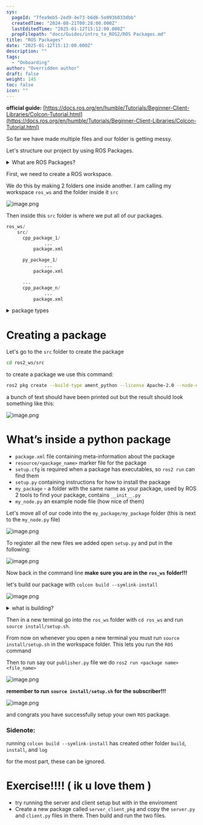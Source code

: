 ```yaml
---
sys:
  pageId: "7fea9eb5-2ed9-4e73-b6d6-5e093b833dbb"
  createdTime: "2024-08-21T00:28:00.000Z"
  lastEditedTime: "2025-01-12T15:12:00.000Z"
  propFilepath: "docs/Guides/intro_to_ROS2/ROS Packages.md"
title: "ROS Packages"
date: "2025-01-12T15:12:00.000Z"
description: ""
tags:
  - "Onboarding"
author: "Overridden author"
draft: false
weight: 145
toc: false
icon: ""
---
```


**official guide:** [https://docs.ros.org/en/humble/Tutorials/Beginner-Client-Libraries/Colcon-Tutorial.html](https://docs.ros.org/en/humble/Tutorials/Beginner-Client-Libraries/Colcon-Tutorial.html)

So far we have made multiple files and our folder is getting messy.

Let's structure our project by using ROS Packages.

<details>

<summary>What are ROS Packages?</summary>

ROS Packages are, as the name implies, packages of code that are highly sharable between ROS developers.

They consist of a folder, `package.xml` file, and source code

```python
      cpp_package_1/
		      ... imagine much code files here ..
          package.xml
```

</details>

First, we need to create a ROS workspace.

We do this by making 2 folders one inside another. I am calling my workspace `ros_ws` and the folder inside it `src`

![image.png](https://prod-files-secure.s3.us-west-2.amazonaws.com/d518164a-d88e-44d1-a4ee-3adb3bd8bce0/70706947-fd18-4537-a67b-e12946812d31/image.png?X-Amz-Algorithm=AWS4-HMAC-SHA256&X-Amz-Content-Sha256=UNSIGNED-PAYLOAD&X-Amz-Credential=ASIAZI2LB466X2NSVQQM%2F20250408%2Fus-west-2%2Fs3%2Faws4_request&X-Amz-Date=20250408T210755Z&X-Amz-Expires=3600&X-Amz-Security-Token=IQoJb3JpZ2luX2VjEAUaCXVzLXdlc3QtMiJHMEUCIQD2WZhGxRVgOVPoUksohnrQdExKPDWKQXX2NClSoj%2F21wIgbSO7%2BDQOuL509F09HRjhadCouO4wq1A7bv5fn0ArpCoq%2FwMIfhAAGgw2Mzc0MjMxODM4MDUiDMJgHg4dsEjeCcqfHCrcA5woUBJheuZWbJ7Ve%2BH339RpKyj8XJUFZpt4%2FDSvbtod5LKZ2WuXia9K%2BI4xTKDXrh3RWyYbZwvtIIFTfS2CQTf2PMLRTeUnXKIUCpuubgXbq0PGO7tVnYeJr%2Fxk6EoRlQNshoi8Ls726TuEHaIkcOSGqfOTCaXFb9UyB%2FuoHjD%2F0kuRzOPfOWL%2B76mQVIzUrckJTlBKsHynNksqbr7a%2BmEsmLjnYBLFEbhytJ%2FxKc0NhRYOhxgVZx8iLyzdBSyct%2FEOQWC5JD9YHbf3qo6BwDtOyj3AZyFkxX7oYdZ4AREL82dPrzogQXgfDZs89%2BFhDXMkWExlxEREJ8On%2B4O%2Flaz6tJaP2cJcDCixPbgPl8ngDh5szXamc8YZ%2BQNIyX68kEIixmSjBtf1ZSNPELKgzbSFJ%2Brp%2B2PGe1yncZ3rsJsYGUda3A7LpeAzrhQmz0%2BBTXvroPS4aRgCiy8aK%2B1b7WqZBp48rf%2Bdmt6ncHj2wBZOC0pQOyplD8EZ17WF%2F3N8lK%2B72AjWrP7FoH379kj45wqSd6Fd7UaTjMtuaYQIz%2FhH8oSS%2FOQnsyAZxitALd%2FN41FsX%2BwbW9xvXQq7lfM8WKTT6OjgQmqvKD4s3XNvspZTJ3cC5p%2B9efffvxBSMJyL1r8GOqUBDxHzWO2mfSJLkhHeMKl7%2BI9gzWoz0kJIbY8hfhfhYTiW6l58R%2FzxkA511%2Bqo3FV%2Fi8eDxqxTBxSCk0vYijPaQ%2Byhfob0JOTTIaRIvc%2BMcWEJtfGgH2O0zzSlRR0XyCH3kv8lT%2BpG%2FqCRaP8a7V1yDeUdIQnIfAahVo%2BZyOZb0a9yf7sKzvjMMJ5Xw%2F6K%2FJybW89jNnfjzQPh9NA%2FRoTs0684ZssI&X-Amz-Signature=2fd200108074a753e53b15189b6e36467b468c994c0596f1d99acc8d3f02e969&X-Amz-SignedHeaders=host&x-id=GetObject)

Then inside this `src` folder is where we put all of our packages.

```python
ros_ws/
    src/
      cpp_package_1/
		      ...
          package.xml

      py_package_1/
		      ...
          package.xml

      ...
      cpp_package_n/
		      ...
          package.xml

```

<details>

<summary>package types</summary>

packages can be either `C++` or python.

the intern file structure is different for each but for this guide we will stick to creating python packages

</details>

# Creating a package

Let's go to the `src` folder to create the package

```bash
cd ros2_ws/src
```

to create a package we use this command:

```bash
ros2 pkg create --build-type ament_python --license Apache-2.0 --node-name my_node my_package
```

a bunch of text should have been printed out but the result should look something like this:

![image.png](https://prod-files-secure.s3.us-west-2.amazonaws.com/d518164a-d88e-44d1-a4ee-3adb3bd8bce0/e6cf1e3f-8512-4a3e-b131-079f800bf3e8/image.png?X-Amz-Algorithm=AWS4-HMAC-SHA256&X-Amz-Content-Sha256=UNSIGNED-PAYLOAD&X-Amz-Credential=ASIAZI2LB466X2NSVQQM%2F20250408%2Fus-west-2%2Fs3%2Faws4_request&X-Amz-Date=20250408T210755Z&X-Amz-Expires=3600&X-Amz-Security-Token=IQoJb3JpZ2luX2VjEAUaCXVzLXdlc3QtMiJHMEUCIQD2WZhGxRVgOVPoUksohnrQdExKPDWKQXX2NClSoj%2F21wIgbSO7%2BDQOuL509F09HRjhadCouO4wq1A7bv5fn0ArpCoq%2FwMIfhAAGgw2Mzc0MjMxODM4MDUiDMJgHg4dsEjeCcqfHCrcA5woUBJheuZWbJ7Ve%2BH339RpKyj8XJUFZpt4%2FDSvbtod5LKZ2WuXia9K%2BI4xTKDXrh3RWyYbZwvtIIFTfS2CQTf2PMLRTeUnXKIUCpuubgXbq0PGO7tVnYeJr%2Fxk6EoRlQNshoi8Ls726TuEHaIkcOSGqfOTCaXFb9UyB%2FuoHjD%2F0kuRzOPfOWL%2B76mQVIzUrckJTlBKsHynNksqbr7a%2BmEsmLjnYBLFEbhytJ%2FxKc0NhRYOhxgVZx8iLyzdBSyct%2FEOQWC5JD9YHbf3qo6BwDtOyj3AZyFkxX7oYdZ4AREL82dPrzogQXgfDZs89%2BFhDXMkWExlxEREJ8On%2B4O%2Flaz6tJaP2cJcDCixPbgPl8ngDh5szXamc8YZ%2BQNIyX68kEIixmSjBtf1ZSNPELKgzbSFJ%2Brp%2B2PGe1yncZ3rsJsYGUda3A7LpeAzrhQmz0%2BBTXvroPS4aRgCiy8aK%2B1b7WqZBp48rf%2Bdmt6ncHj2wBZOC0pQOyplD8EZ17WF%2F3N8lK%2B72AjWrP7FoH379kj45wqSd6Fd7UaTjMtuaYQIz%2FhH8oSS%2FOQnsyAZxitALd%2FN41FsX%2BwbW9xvXQq7lfM8WKTT6OjgQmqvKD4s3XNvspZTJ3cC5p%2B9efffvxBSMJyL1r8GOqUBDxHzWO2mfSJLkhHeMKl7%2BI9gzWoz0kJIbY8hfhfhYTiW6l58R%2FzxkA511%2Bqo3FV%2Fi8eDxqxTBxSCk0vYijPaQ%2Byhfob0JOTTIaRIvc%2BMcWEJtfGgH2O0zzSlRR0XyCH3kv8lT%2BpG%2FqCRaP8a7V1yDeUdIQnIfAahVo%2BZyOZb0a9yf7sKzvjMMJ5Xw%2F6K%2FJybW89jNnfjzQPh9NA%2FRoTs0684ZssI&X-Amz-Signature=bf2d853cc842cc3b11dffd1618aff53d8e0347422a2bfdcdd927ca001929f429&X-Amz-SignedHeaders=host&x-id=GetObject)

# What’s inside a python package

- `package.xml` file containing meta-information about the package
- `resource/<package_name>` marker file for the package
- `setup.cfg` is required when a package has executables, so `ros2 run` can find them
- `setup.py` containing instructions for how to install the package
- `my_package` - a folder with the same name as your package, used by ROS 2 tools to find your package, contains `__init__.py`
- `my_node.py` an example node file (how nice of them)

Let's move all of our code into the `my_package/my_package` folder (this is next to the `my_node.py` file)

![image.png](https://prod-files-secure.s3.us-west-2.amazonaws.com/d518164a-d88e-44d1-a4ee-3adb3bd8bce0/9ce58f11-0da9-4d3e-b86d-506a9685d378/image.png?X-Amz-Algorithm=AWS4-HMAC-SHA256&X-Amz-Content-Sha256=UNSIGNED-PAYLOAD&X-Amz-Credential=ASIAZI2LB466X2NSVQQM%2F20250408%2Fus-west-2%2Fs3%2Faws4_request&X-Amz-Date=20250408T210755Z&X-Amz-Expires=3600&X-Amz-Security-Token=IQoJb3JpZ2luX2VjEAUaCXVzLXdlc3QtMiJHMEUCIQD2WZhGxRVgOVPoUksohnrQdExKPDWKQXX2NClSoj%2F21wIgbSO7%2BDQOuL509F09HRjhadCouO4wq1A7bv5fn0ArpCoq%2FwMIfhAAGgw2Mzc0MjMxODM4MDUiDMJgHg4dsEjeCcqfHCrcA5woUBJheuZWbJ7Ve%2BH339RpKyj8XJUFZpt4%2FDSvbtod5LKZ2WuXia9K%2BI4xTKDXrh3RWyYbZwvtIIFTfS2CQTf2PMLRTeUnXKIUCpuubgXbq0PGO7tVnYeJr%2Fxk6EoRlQNshoi8Ls726TuEHaIkcOSGqfOTCaXFb9UyB%2FuoHjD%2F0kuRzOPfOWL%2B76mQVIzUrckJTlBKsHynNksqbr7a%2BmEsmLjnYBLFEbhytJ%2FxKc0NhRYOhxgVZx8iLyzdBSyct%2FEOQWC5JD9YHbf3qo6BwDtOyj3AZyFkxX7oYdZ4AREL82dPrzogQXgfDZs89%2BFhDXMkWExlxEREJ8On%2B4O%2Flaz6tJaP2cJcDCixPbgPl8ngDh5szXamc8YZ%2BQNIyX68kEIixmSjBtf1ZSNPELKgzbSFJ%2Brp%2B2PGe1yncZ3rsJsYGUda3A7LpeAzrhQmz0%2BBTXvroPS4aRgCiy8aK%2B1b7WqZBp48rf%2Bdmt6ncHj2wBZOC0pQOyplD8EZ17WF%2F3N8lK%2B72AjWrP7FoH379kj45wqSd6Fd7UaTjMtuaYQIz%2FhH8oSS%2FOQnsyAZxitALd%2FN41FsX%2BwbW9xvXQq7lfM8WKTT6OjgQmqvKD4s3XNvspZTJ3cC5p%2B9efffvxBSMJyL1r8GOqUBDxHzWO2mfSJLkhHeMKl7%2BI9gzWoz0kJIbY8hfhfhYTiW6l58R%2FzxkA511%2Bqo3FV%2Fi8eDxqxTBxSCk0vYijPaQ%2Byhfob0JOTTIaRIvc%2BMcWEJtfGgH2O0zzSlRR0XyCH3kv8lT%2BpG%2FqCRaP8a7V1yDeUdIQnIfAahVo%2BZyOZb0a9yf7sKzvjMMJ5Xw%2F6K%2FJybW89jNnfjzQPh9NA%2FRoTs0684ZssI&X-Amz-Signature=c3a29ef58967af0daea30de35af8619e28dd8bc5e3349cfef9d5ce24379cc058&X-Amz-SignedHeaders=host&x-id=GetObject)

To register all the new files we added open `setup.py` and put in the following:

![image.png](https://prod-files-secure.s3.us-west-2.amazonaws.com/d518164a-d88e-44d1-a4ee-3adb3bd8bce0/1cd7c262-4cae-4496-9d75-c178537d24a2/image.png?X-Amz-Algorithm=AWS4-HMAC-SHA256&X-Amz-Content-Sha256=UNSIGNED-PAYLOAD&X-Amz-Credential=ASIAZI2LB466X2NSVQQM%2F20250408%2Fus-west-2%2Fs3%2Faws4_request&X-Amz-Date=20250408T210755Z&X-Amz-Expires=3600&X-Amz-Security-Token=IQoJb3JpZ2luX2VjEAUaCXVzLXdlc3QtMiJHMEUCIQD2WZhGxRVgOVPoUksohnrQdExKPDWKQXX2NClSoj%2F21wIgbSO7%2BDQOuL509F09HRjhadCouO4wq1A7bv5fn0ArpCoq%2FwMIfhAAGgw2Mzc0MjMxODM4MDUiDMJgHg4dsEjeCcqfHCrcA5woUBJheuZWbJ7Ve%2BH339RpKyj8XJUFZpt4%2FDSvbtod5LKZ2WuXia9K%2BI4xTKDXrh3RWyYbZwvtIIFTfS2CQTf2PMLRTeUnXKIUCpuubgXbq0PGO7tVnYeJr%2Fxk6EoRlQNshoi8Ls726TuEHaIkcOSGqfOTCaXFb9UyB%2FuoHjD%2F0kuRzOPfOWL%2B76mQVIzUrckJTlBKsHynNksqbr7a%2BmEsmLjnYBLFEbhytJ%2FxKc0NhRYOhxgVZx8iLyzdBSyct%2FEOQWC5JD9YHbf3qo6BwDtOyj3AZyFkxX7oYdZ4AREL82dPrzogQXgfDZs89%2BFhDXMkWExlxEREJ8On%2B4O%2Flaz6tJaP2cJcDCixPbgPl8ngDh5szXamc8YZ%2BQNIyX68kEIixmSjBtf1ZSNPELKgzbSFJ%2Brp%2B2PGe1yncZ3rsJsYGUda3A7LpeAzrhQmz0%2BBTXvroPS4aRgCiy8aK%2B1b7WqZBp48rf%2Bdmt6ncHj2wBZOC0pQOyplD8EZ17WF%2F3N8lK%2B72AjWrP7FoH379kj45wqSd6Fd7UaTjMtuaYQIz%2FhH8oSS%2FOQnsyAZxitALd%2FN41FsX%2BwbW9xvXQq7lfM8WKTT6OjgQmqvKD4s3XNvspZTJ3cC5p%2B9efffvxBSMJyL1r8GOqUBDxHzWO2mfSJLkhHeMKl7%2BI9gzWoz0kJIbY8hfhfhYTiW6l58R%2FzxkA511%2Bqo3FV%2Fi8eDxqxTBxSCk0vYijPaQ%2Byhfob0JOTTIaRIvc%2BMcWEJtfGgH2O0zzSlRR0XyCH3kv8lT%2BpG%2FqCRaP8a7V1yDeUdIQnIfAahVo%2BZyOZb0a9yf7sKzvjMMJ5Xw%2F6K%2FJybW89jNnfjzQPh9NA%2FRoTs0684ZssI&X-Amz-Signature=058b0d1e9fb8e21e5458cb0728fe3b7edfe4f7bdd24240c61b41707632048727&X-Amz-SignedHeaders=host&x-id=GetObject)

Now back in the command line **make sure you are in the** **`ros_ws`** **folder!!!**

let's build our package with `colcon build --symlink-install`

![image.png](https://prod-files-secure.s3.us-west-2.amazonaws.com/d518164a-d88e-44d1-a4ee-3adb3bd8bce0/2f2a0d27-b173-48fd-b189-5f5c0ce65619/image.png?X-Amz-Algorithm=AWS4-HMAC-SHA256&X-Amz-Content-Sha256=UNSIGNED-PAYLOAD&X-Amz-Credential=ASIAZI2LB466X2NSVQQM%2F20250408%2Fus-west-2%2Fs3%2Faws4_request&X-Amz-Date=20250408T210755Z&X-Amz-Expires=3600&X-Amz-Security-Token=IQoJb3JpZ2luX2VjEAUaCXVzLXdlc3QtMiJHMEUCIQD2WZhGxRVgOVPoUksohnrQdExKPDWKQXX2NClSoj%2F21wIgbSO7%2BDQOuL509F09HRjhadCouO4wq1A7bv5fn0ArpCoq%2FwMIfhAAGgw2Mzc0MjMxODM4MDUiDMJgHg4dsEjeCcqfHCrcA5woUBJheuZWbJ7Ve%2BH339RpKyj8XJUFZpt4%2FDSvbtod5LKZ2WuXia9K%2BI4xTKDXrh3RWyYbZwvtIIFTfS2CQTf2PMLRTeUnXKIUCpuubgXbq0PGO7tVnYeJr%2Fxk6EoRlQNshoi8Ls726TuEHaIkcOSGqfOTCaXFb9UyB%2FuoHjD%2F0kuRzOPfOWL%2B76mQVIzUrckJTlBKsHynNksqbr7a%2BmEsmLjnYBLFEbhytJ%2FxKc0NhRYOhxgVZx8iLyzdBSyct%2FEOQWC5JD9YHbf3qo6BwDtOyj3AZyFkxX7oYdZ4AREL82dPrzogQXgfDZs89%2BFhDXMkWExlxEREJ8On%2B4O%2Flaz6tJaP2cJcDCixPbgPl8ngDh5szXamc8YZ%2BQNIyX68kEIixmSjBtf1ZSNPELKgzbSFJ%2Brp%2B2PGe1yncZ3rsJsYGUda3A7LpeAzrhQmz0%2BBTXvroPS4aRgCiy8aK%2B1b7WqZBp48rf%2Bdmt6ncHj2wBZOC0pQOyplD8EZ17WF%2F3N8lK%2B72AjWrP7FoH379kj45wqSd6Fd7UaTjMtuaYQIz%2FhH8oSS%2FOQnsyAZxitALd%2FN41FsX%2BwbW9xvXQq7lfM8WKTT6OjgQmqvKD4s3XNvspZTJ3cC5p%2B9efffvxBSMJyL1r8GOqUBDxHzWO2mfSJLkhHeMKl7%2BI9gzWoz0kJIbY8hfhfhYTiW6l58R%2FzxkA511%2Bqo3FV%2Fi8eDxqxTBxSCk0vYijPaQ%2Byhfob0JOTTIaRIvc%2BMcWEJtfGgH2O0zzSlRR0XyCH3kv8lT%2BpG%2FqCRaP8a7V1yDeUdIQnIfAahVo%2BZyOZb0a9yf7sKzvjMMJ5Xw%2F6K%2FJybW89jNnfjzQPh9NA%2FRoTs0684ZssI&X-Amz-Signature=5ea2a9b045c2cb66828f25988d3efc6a73a63fb0ca9e220e0db61f04fad5d2cc&X-Amz-SignedHeaders=host&x-id=GetObject)

<details>

<summary>what is building?</summary>

if you are a CS major at Rose-Hulman you will learn the answer to this in CSSE132

but TLDR; is it combines all the code files into one program that can be run easily 

</details>

Then in a new terminal go into the `ros_ws` folder with `cd ros_ws` and run `source install/setup.sh`. 

From now on whenever you open a new terminal you must run `source install/setup.sh` in the workspace folder. This lets you run the `ROS` command

Then to run say our `publisher.py` file we do `ros2 run <package name> <file_name>`

![image.png](https://prod-files-secure.s3.us-west-2.amazonaws.com/d518164a-d88e-44d1-a4ee-3adb3bd8bce0/4f4b1219-3a44-4632-aa0a-ce3471699f59/image.png?X-Amz-Algorithm=AWS4-HMAC-SHA256&X-Amz-Content-Sha256=UNSIGNED-PAYLOAD&X-Amz-Credential=ASIAZI2LB466X2NSVQQM%2F20250408%2Fus-west-2%2Fs3%2Faws4_request&X-Amz-Date=20250408T210755Z&X-Amz-Expires=3600&X-Amz-Security-Token=IQoJb3JpZ2luX2VjEAUaCXVzLXdlc3QtMiJHMEUCIQD2WZhGxRVgOVPoUksohnrQdExKPDWKQXX2NClSoj%2F21wIgbSO7%2BDQOuL509F09HRjhadCouO4wq1A7bv5fn0ArpCoq%2FwMIfhAAGgw2Mzc0MjMxODM4MDUiDMJgHg4dsEjeCcqfHCrcA5woUBJheuZWbJ7Ve%2BH339RpKyj8XJUFZpt4%2FDSvbtod5LKZ2WuXia9K%2BI4xTKDXrh3RWyYbZwvtIIFTfS2CQTf2PMLRTeUnXKIUCpuubgXbq0PGO7tVnYeJr%2Fxk6EoRlQNshoi8Ls726TuEHaIkcOSGqfOTCaXFb9UyB%2FuoHjD%2F0kuRzOPfOWL%2B76mQVIzUrckJTlBKsHynNksqbr7a%2BmEsmLjnYBLFEbhytJ%2FxKc0NhRYOhxgVZx8iLyzdBSyct%2FEOQWC5JD9YHbf3qo6BwDtOyj3AZyFkxX7oYdZ4AREL82dPrzogQXgfDZs89%2BFhDXMkWExlxEREJ8On%2B4O%2Flaz6tJaP2cJcDCixPbgPl8ngDh5szXamc8YZ%2BQNIyX68kEIixmSjBtf1ZSNPELKgzbSFJ%2Brp%2B2PGe1yncZ3rsJsYGUda3A7LpeAzrhQmz0%2BBTXvroPS4aRgCiy8aK%2B1b7WqZBp48rf%2Bdmt6ncHj2wBZOC0pQOyplD8EZ17WF%2F3N8lK%2B72AjWrP7FoH379kj45wqSd6Fd7UaTjMtuaYQIz%2FhH8oSS%2FOQnsyAZxitALd%2FN41FsX%2BwbW9xvXQq7lfM8WKTT6OjgQmqvKD4s3XNvspZTJ3cC5p%2B9efffvxBSMJyL1r8GOqUBDxHzWO2mfSJLkhHeMKl7%2BI9gzWoz0kJIbY8hfhfhYTiW6l58R%2FzxkA511%2Bqo3FV%2Fi8eDxqxTBxSCk0vYijPaQ%2Byhfob0JOTTIaRIvc%2BMcWEJtfGgH2O0zzSlRR0XyCH3kv8lT%2BpG%2FqCRaP8a7V1yDeUdIQnIfAahVo%2BZyOZb0a9yf7sKzvjMMJ5Xw%2F6K%2FJybW89jNnfjzQPh9NA%2FRoTs0684ZssI&X-Amz-Signature=cc2770384fe8649408ec54edd321b331814a8cf53fadf462ee8215002d7102b3&X-Amz-SignedHeaders=host&x-id=GetObject)

**remember to run** **`source install/setup.sh`** **for the subscriber!!!**

![image.png](https://prod-files-secure.s3.us-west-2.amazonaws.com/d518164a-d88e-44d1-a4ee-3adb3bd8bce0/02121119-dad4-49ec-8356-c956108b4243/image.png?X-Amz-Algorithm=AWS4-HMAC-SHA256&X-Amz-Content-Sha256=UNSIGNED-PAYLOAD&X-Amz-Credential=ASIAZI2LB466X2NSVQQM%2F20250408%2Fus-west-2%2Fs3%2Faws4_request&X-Amz-Date=20250408T210755Z&X-Amz-Expires=3600&X-Amz-Security-Token=IQoJb3JpZ2luX2VjEAUaCXVzLXdlc3QtMiJHMEUCIQD2WZhGxRVgOVPoUksohnrQdExKPDWKQXX2NClSoj%2F21wIgbSO7%2BDQOuL509F09HRjhadCouO4wq1A7bv5fn0ArpCoq%2FwMIfhAAGgw2Mzc0MjMxODM4MDUiDMJgHg4dsEjeCcqfHCrcA5woUBJheuZWbJ7Ve%2BH339RpKyj8XJUFZpt4%2FDSvbtod5LKZ2WuXia9K%2BI4xTKDXrh3RWyYbZwvtIIFTfS2CQTf2PMLRTeUnXKIUCpuubgXbq0PGO7tVnYeJr%2Fxk6EoRlQNshoi8Ls726TuEHaIkcOSGqfOTCaXFb9UyB%2FuoHjD%2F0kuRzOPfOWL%2B76mQVIzUrckJTlBKsHynNksqbr7a%2BmEsmLjnYBLFEbhytJ%2FxKc0NhRYOhxgVZx8iLyzdBSyct%2FEOQWC5JD9YHbf3qo6BwDtOyj3AZyFkxX7oYdZ4AREL82dPrzogQXgfDZs89%2BFhDXMkWExlxEREJ8On%2B4O%2Flaz6tJaP2cJcDCixPbgPl8ngDh5szXamc8YZ%2BQNIyX68kEIixmSjBtf1ZSNPELKgzbSFJ%2Brp%2B2PGe1yncZ3rsJsYGUda3A7LpeAzrhQmz0%2BBTXvroPS4aRgCiy8aK%2B1b7WqZBp48rf%2Bdmt6ncHj2wBZOC0pQOyplD8EZ17WF%2F3N8lK%2B72AjWrP7FoH379kj45wqSd6Fd7UaTjMtuaYQIz%2FhH8oSS%2FOQnsyAZxitALd%2FN41FsX%2BwbW9xvXQq7lfM8WKTT6OjgQmqvKD4s3XNvspZTJ3cC5p%2B9efffvxBSMJyL1r8GOqUBDxHzWO2mfSJLkhHeMKl7%2BI9gzWoz0kJIbY8hfhfhYTiW6l58R%2FzxkA511%2Bqo3FV%2Fi8eDxqxTBxSCk0vYijPaQ%2Byhfob0JOTTIaRIvc%2BMcWEJtfGgH2O0zzSlRR0XyCH3kv8lT%2BpG%2FqCRaP8a7V1yDeUdIQnIfAahVo%2BZyOZb0a9yf7sKzvjMMJ5Xw%2F6K%2FJybW89jNnfjzQPh9NA%2FRoTs0684ZssI&X-Amz-Signature=99b70ba845799e6c965897dca4ffc836a014a611c3f5a6c02c3b6061ebed6eb5&X-Amz-SignedHeaders=host&x-id=GetObject)

and congrats you have successfully setup your own `ROS` package.

### Sidenote:

running `colcon build --symlink-install` has created other folder `build`, `install`, and `log`

for the most part, these can be ignored.

# Exercise!!!! ( ik u love them )

- try running the server and client setup but with in the enviroment
- Create a new package called `server_client_pkg` and copy the `server.py` and `client.py` files in there. Then build and run the two files.
